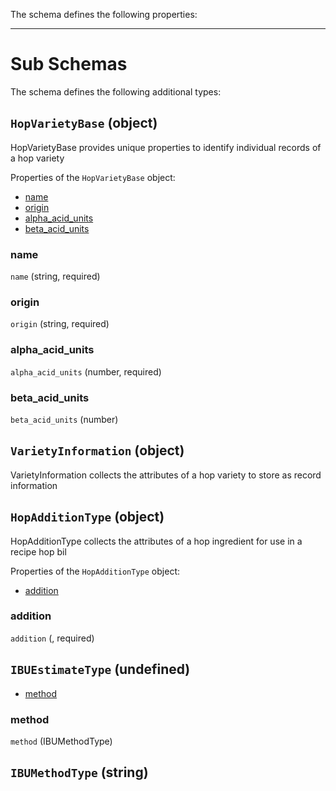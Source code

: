 The schema defines the following properties:

---

# Sub Schemas

The schema defines the following additional types:

## `HopVarietyBase` (object)

HopVarietyBase provides unique properties to identify individual records of a hop variety

Properties of the `HopVarietyBase` object:

* [name](#name)
* [origin](#origin)
* [alpha_acid_units](#alpha_acid_units)
* [beta_acid_units](#beta_acid_units)

### name
 `name` (string, required)

### origin
 `origin` (string, required)

### alpha_acid_units
 `alpha_acid_units` (number, required)

### beta_acid_units
 `beta_acid_units` (number)

## `VarietyInformation` (object)

VarietyInformation collects the attributes of a hop variety to store as record information

## `HopAdditionType` (object)

HopAdditionType collects the attributes of a hop ingredient for use in a recipe hop bil

Properties of the `HopAdditionType` object:

* [addition](#addition)

### addition
 `addition` (, required)

## `IBUEstimateType` (undefined)

* [method](#method)

### method
 `method` (IBUMethodType)

## `IBUMethodType` (string)